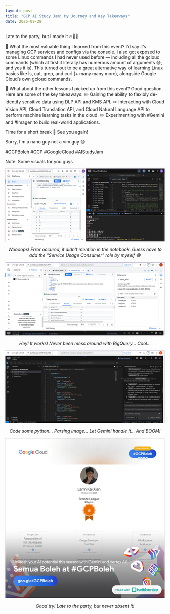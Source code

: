```yaml
---
layout: post
title: "GCP AI Study Jam: My Journey and Key Takeaways"
date: 2025-09-28
---
```


Late to the party, but I made it 🔥🧑‍💻

🔎 What the most valuable thing I learned from this event?
I’d say it’s managing GCP services and configs via the console. I also got exposed to some Linux commands I had never used before — including all the gcloud commands (which at first it literally has numerous amount of arguments 😅, and yes it is). This turned out to be a great alternative way of learning Linux basics like ls, cat, grep, and curl (+ many many more), alongside Google Cloud’s own gcloud commands.

🔎 What about the other lessons I picked up from this event?
Good question. Here are some of the key takeaways:
✏️ Gaining the ability to flexibly de-identify sensitive data using DLP API and KMS API.
✏️ Interacting with Cloud Vision API, Cloud Translation API, and Cloud Natural Language API to perform machine learning tasks in the cloud.
✏️ Experimenting with #Gemini and #Imagen to build real-world applications.

Time for a short break 🍵 See you again!

Sorry, I'm a nano guy not a vim guy 😅

 #GCPBoleh #GCP #GoogleCloud #AIStudyJam

Note: Some visuals for you guys

![photo-1](/assets/280925/photo-1.png)
<p align="center"><em>Woooops! Error occured, it didn't mention in the notebook. Guess have to add the "Service Usage Consumer" role by myself 😅</em></p>

![photo-2](/assets/280925/photo-2.png)
<p align="center"><em>Hey! It works! Never been mess around with BigQuery... Cool...</em></p>

![photo-3](/assets/280925/photo-3.png)
<p align="center"><em>Code some python... Parsing image... Let Gemini handle it... And BOOM!</em></p>

![photo-4](/assets/280925/photo-4.jpg)
<p align="center"><em>Good try! Late to the party, but never absent it!</em></p>
